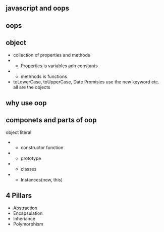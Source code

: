 ## javascript and oops

## oops

## object

- collection of properties and methods
- - Properties is variables adn constants
- - methhods is functions
- toLowerCase, toUpperCase, Date Promisies use the new keyword etc. all are the objects

## why use oop

## componets and parts of oop

object literal

- - constructor function
- - prototype
- - classes
- - Instances(new, this)

## 4 Pillars

- Abstraction
- Encapsulation
- Inheriance
- Polymorphism
